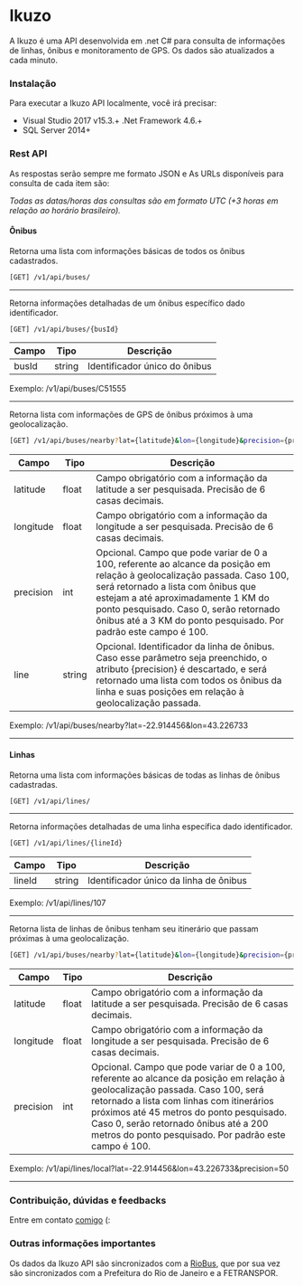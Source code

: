 # Ikuzo

A Ikuzo é uma API desenvolvida em .net C# para consulta de informações de linhas, ônibus e monitoramento de GPS. Os dados são atualizados a cada minuto.

### Instalação

Para executar a Ikuzo API localmente, você irá precisar:

  - Visual Studio 2017 v15.3.+ .Net Framework 4.6.+
  - SQL Server 2014+

### Rest API
As respostas serão sempre me formato JSON e As URLs disponíveis para consulta de cada item são:

*Todas as datas/horas das consultas são em formato UTC (+3 horas em relação ao horário brasileiro).*

#### Ônibus
 Retorna uma lista com informações básicas de todos os ônibus cadastrados.
```sh
[GET] /v1/api/buses/
```
- - -
Retorna informações detalhadas de um ônibus específico dado identificador.
```sh
[GET] /v1/api/buses/{busId}
```
| Campo | Tipo | Descrição |
| ------ | ------ | ------ |
| busId | string | Identificador único do ônibus

Exemplo: /v1/api/buses/C51555
- - - 
Retorna lista com informações de GPS de ônibus próximos à uma geolocalização.
```sh
[GET] /v1/api/buses/nearby?lat={latitude}&lon={longitude}&precision={precision}&line={line}
```
| Campo | Tipo | Descrição |
| ------ | ------ | ------ |
| latitude | float | Campo obrigatório com a informação da latitude a ser pesquisada. Precisão de 6 casas decimais.
| longitude | float | Campo obrigatório com a informação da longitude a ser pesquisada. Precisão de 6 casas decimais.
| precision | int | Opcional. Campo que pode variar de 0 a 100, referente ao alcance da posição em relação à geolocalização passada. Caso 100, será retornado a lista com ônibus que estejam a até aproximadamente 1 KM do ponto pesquisado. Caso 0, serão retornado ônibus até a 3 KM do ponto pesquisado. Por padrão este campo é 100. 
| line | string | Opcional. Identificador da linha de ônibus. Caso esse parâmetro seja preenchido, o atributo {precision} é descartado, e será retornado uma lista com todos os ônibus da linha e suas posições em relação à geolocalização passada. 

Exemplo: /v1/api/buses/nearby?lat=-22.914456&lon=43.226733
- - - 

#### Linhas
 Retorna uma lista com informações básicas de todas as linhas de ônibus cadastradas.
```sh
[GET] /v1/api/lines/
```
- - -
Retorna informações detalhadas de uma linha específica dado identificador.
```sh
[GET] /v1/api/lines/{lineId}
```
| Campo | Tipo | Descrição |
| ------ | ------ | ------ |
| lineId | string | Identificador único da linha de ônibus

Exemplo: /v1/api/lines/107
- - - 
Retorna lista de linhas de ônibus tenham seu itinerário que passam próximas à uma geolocalização.
```sh
[GET] /v1/api/buses/nearby?lat={latitude}&lon={longitude}&precision={precision}
```
| Campo | Tipo | Descrição |
| ------ | ------ | ------ |
| latitude | float | Campo obrigatório com a informação da latitude a ser pesquisada. Precisão de 6 casas decimais.
| longitude | float | Campo obrigatório com a informação da longitude a ser pesquisada. Precisão de 6 casas decimais.
| precision | int | Opcional. Campo que pode variar de 0 a 100, referente ao alcance da posição em relação à geolocalização passada. Caso 100, será retornado a lista com linhas com itinerários próximos até 45 metros do ponto pesquisado. Caso 0, serão retornado ônibus até a 200 metros do ponto pesquisado. Por padrão este campo é 100. 

Exemplo: /v1/api/lines/local?lat=-22.914456&lon=43.226733&precision=50
- - - 
### Contribuição, dúvidas e feedbacks
Entre em contato [comigo](https://github.com/bruno-sales) (:
  
### Outras informações importantes
Os dados da Ikuzo API são sincronizados com a [RioBus](https://github.com/RioBus), que por sua vez são sincronizados com a Prefeitura do Rio de Janeiro e a FETRANSPOR.
